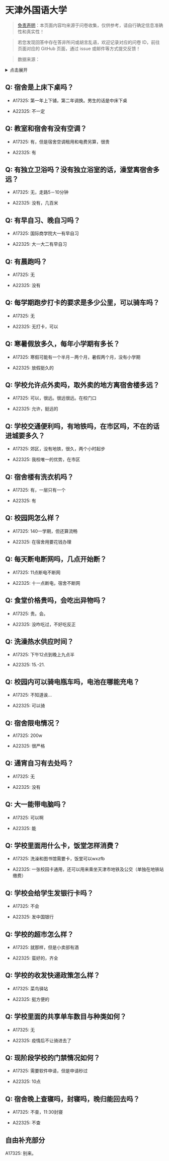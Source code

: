 # 天津外国语大学

> [免责声明](https://colleges.chat/#_3)：本页面内容均来源于问卷收集，仅供参考，请自行确定信息准确性和真实性！

> 若您发现回答中存在答非所问或胡言乱语，欢迎记录对应的问卷 ID，前往页面对应的 GitHub 页面，通过 issue 或邮件等方式提交反馈！

> 数据来源：

<details><summary>点击展开</summary>
<ul>
<li>A17325: 匿名 (2023 年 05 月)</li>
<li>A22325: 匿名 (2024 年 06 月)</li>
</ul>
</details>

## Q: 宿舍是上床下桌吗？

- A17325: 第一年上下铺，第二年调换。男生的话是中床下桌

- A22325: 不一定

## Q: 教室和宿舍有没有空调？

- A17325: 有，但是宿舍空调租用和电费另算，很贵

- A22325: 有

## Q: 有独立卫浴吗？没有独立浴室的话，澡堂离宿舍多远？

- A17325: 无，走路5－10分钟

- A22325: 没有，几百米

## Q: 有早自习、晚自习吗？

- A17325: 国际商学院大一有早自习

- A22325: 大一大二有早自习

## Q: 有晨跑吗？

- A17325: 无

- A22325: 没有

## Q: 每学期跑步打卡的要求是多少公里，可以骑车吗？

- A17325: 无

- A22325: 无打卡，可以

## Q: 寒暑假放多久，每年小学期有多长？

- A17325: 寒假可能有一个半月－两个月，暑假两个月，没有小学期

- A22325: 放假挺久的

## Q: 学校允许点外卖吗，取外卖的地方离宿舍楼多远？

- A17325: 可以，很远。很远很远。在校门口

- A22325: 允许，挺远的

## Q: 学校交通便利吗，有地铁吗，在市区吗，不在的话进城要多久？

- A17325: 郊区，没有地铁，很久，两个小时起步

- A22325: 我校唯一的优势，在市区

## Q: 宿舍楼有洗衣机吗？

- A17325: 有，一层只有一个

- A22325: 有

## Q: 校园网怎么样？

- A17325: 140一学期，但还算流畅

- A22325: 在宿舍用要花钱办理

## Q: 每天断电断网吗，几点开始断？

- A17325: 11点断电不断网

- A22325: 十一点断电，宿舍不断网

## Q: 食堂价格贵吗，会吃出异物吗？

- A17325: 贵。会。

- A22325: 没咋吃过，不好吃反正

## Q: 洗澡热水供应时间？

- A17325: 下午12点到晚上九点半

- A22325: 15.-21.

## Q: 校园内可以骑电瓶车吗，电池在哪能充电？

- A17325: 不知道诶...

- A22325: 可以骑

## Q: 宿舍限电情况？

- A17325: 200w

- A22325: 很严格

## Q: 通宵自习有去处吗？

- A17325: 无

- A22325: 没有

## Q: 大一能带电脑吗？

- A17325: 可以啊

- A22325: 能

## Q: 学校里面用什么卡，饭堂怎样消费？

- A17325: 洗澡和图书馆需要卡，饭堂可以wxzfb

- A22325: 一张校园卡通用，还可以用来乘坐天津市地铁及公交（单独在地铁站缴费）

## Q: 学校会给学生发银行卡吗？

- A17325: 不会

- A22325: 发中国银行

## Q: 学校的超市怎么样？

- A17325: 就那样，但是小卖部有酒

- A22325: 蛮好的，齐全

## Q: 学校的收发快递政策怎么样？

- A17325: 菜鸟驿站

- A22325: 挺方便的

## Q: 学校里面的共享单车数目与种类如何？

- A17325: 无

- A22325: 疫情后不让骑进去了

## Q: 现阶段学校的门禁情况如何？

- A17325: 需要软件申请，但是申请秒过

- A22325: 10点

## Q: 宿舍晚上查寝吗，封寝吗，晚归能回去吗？

- A17325: 不查，11:30封寝

- A22325: 不查

## 自由补充部分

A17325: 别来。